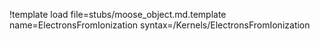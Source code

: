 !template load file=stubs/moose_object.md.template name=ElectronsFromIonization syntax=/Kernels/ElectronsFromIonization